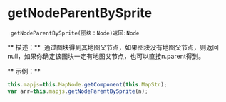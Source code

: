 # getNodeParentBySprite

` getNodeParentBySprite(图块：Node)返回:Node`

** 描述：**
 通过图块得到其地图父节点，如果图块没有地图父节点，则返回null，如果你确定该图块一定有地图父节点，也可以直接n.parent得到。


** 示例：**
```javascript
this.mapjs=this.MapNode.getComponent(this.MapStr);          
var arr=this.mapjs.getNodeParentBySprite(n);                        
```
